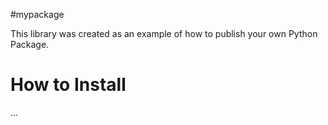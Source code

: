 #mypackage

This library was created as an example of how to publish your own Python Package.


# How to Install 

...